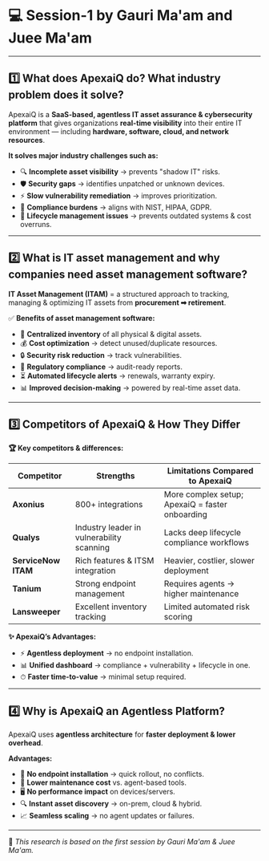 # 💻 Session-1 by Gauri Ma'am and Juee Ma'am  


---

## 1️⃣ What does ApexaiQ do? What industry problem does it solve?  
ApexaiQ is a **SaaS-based, agentless IT asset assurance & cybersecurity platform** that gives organizations **real-time visibility** into their entire IT environment — including **hardware, software, cloud, and network resources**.  

**It solves major industry challenges such as:**
- 🔍 **Incomplete asset visibility** → prevents "shadow IT" risks.  
- 🛡 **Security gaps** → identifies unpatched or unknown devices.  
- ⚡ **Slow vulnerability remediation** → improves prioritization.  
- 📜 **Compliance burdens** → aligns with NIST, HIPAA, GDPR.  
- 🔄 **Lifecycle management issues** → prevents outdated systems & cost overruns.  

---

## 2️⃣ What is IT asset management and why companies need asset management software?  

**IT Asset Management (ITAM)** = a structured approach to tracking, managing & optimizing IT assets from **procurement ➡ retirement**.  

✅ **Benefits of asset management software:**
- 📂 **Centralized inventory** of all physical & digital assets.  
- 💰 **Cost optimization** → detect unused/duplicate resources.  
- 🔒 **Security risk reduction** → track vulnerabilities.  
- 📑 **Regulatory compliance** → audit-ready reports.  
- ⏳ **Automated lifecycle alerts** → renewals, warranty expiry.  
- 📊 **Improved decision-making** → powered by real-time asset data.  

---

## 3️⃣ Competitors of ApexaiQ & How They Differ  

**🏆 Key competitors & differences:**  

| Competitor        | Strengths | Limitations Compared to ApexaiQ |
|-------------------|-----------|---------------------------------|
| **Axonius**       | 800+ integrations | More complex setup; ApexaiQ = faster onboarding |
| **Qualys**        | Industry leader in vulnerability scanning | Lacks deep lifecycle compliance workflows |
| **ServiceNow ITAM** | Rich features & ITSM integration | Heavier, costlier, slower deployment |
| **Tanium**        | Strong endpoint management | Requires agents → higher maintenance |
| **Lansweeper**    | Excellent inventory tracking | Limited automated risk scoring |

**✨ ApexaiQ’s Advantages:**  
- ⚡ **Agentless deployment** → no endpoint installation.  
- 📊 **Unified dashboard** → compliance + vulnerability + lifecycle in one.  
- ⏱ **Faster time-to-value** → minimal setup required.  

---

## 4️⃣ Why is ApexaiQ an Agentless Platform?  

ApexaiQ uses **agentless architecture** for **faster deployment & lower overhead**.  

**Advantages:**
- 🚫 **No endpoint installation** → quick rollout, no conflicts.  
- 💸 **Lower maintenance cost** vs. agent-based tools.  
- 🖥 **No performance impact** on devices/servers.  
- 🔍 **Instant asset discovery** → on-prem, cloud & hybrid.  
- 📈 **Seamless scaling** → no agent updates or failures.  

---

📌 *This research is based on the first session by Gauri Ma'am & Juee Ma'am.*  
